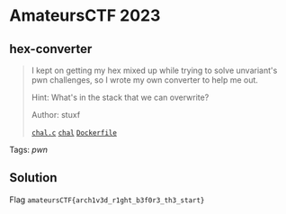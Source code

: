 # AmateursCTF 2023

## hex-converter

> I kept on getting my hex mixed up while trying to solve unvariant's pwn challenges, so I wrote my own converter to help me out.
>
> Hint: What's in the stack that we can overwrite?
>
>  Author: stuxf
>
> [`chal.c`](chal.c) [`chal`](chal) [`Dockerfile`](Dockerfile)

Tags: _pwn_

## Solution

Flag `amateursCTF{arch1v3d_r1ght_b3f0r3_th3_start}`